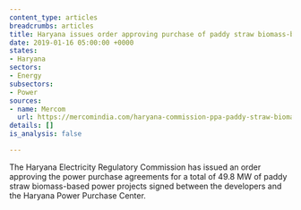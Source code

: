 ```yaml
---
content_type: articles
breadcrumbs: articles
title: Haryana issues order approving purchase of paddy straw biomass-based power
date: 2019-01-16 05:00:00 +0000
states:
- Haryana
sectors:
- Energy
subsectors:
- Power
sources:
- name: Mercom
  url: https://mercomindia.com/haryana-commission-ppa-paddy-straw-biomass/
details: []
is_analysis: false

---
```

The Haryana Electricity Regulatory Commission has issued an order approving the power purchase agreements for a total of 49.8 MW of paddy straw biomass-based power projects signed between the developers and the Haryana Power Purchase Center.